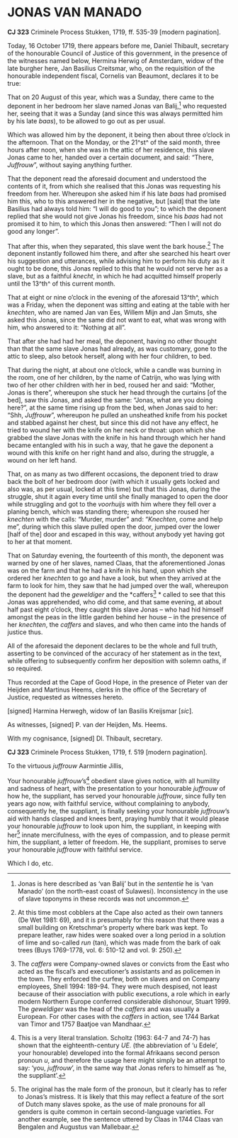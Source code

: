 # JONAS VAN MANADO

**CJ 323** Criminele Process Stukken, 1719, ff. 535-39 \[modern pagination\].

Today, 16 October 1719, there appears before me, Daniel Thibault, secretary of the honourable Council of Justice of this government, in the presence of the witnesses named below, Hermina Herwig of Amsterdam, widow of the late burgher here, Jan Basilius Creitsmar, who, on the requisition of the honourable independent fiscal, Cornelis van Beaumont, declares it to be true:

That on 20 August of this year, which was a Sunday, there came to the deponent in her bedroom her slave named Jonas van Balij,[^1] who requested her, seeing that it was a Sunday (and since this was always permitted him by his late *baas*), to be allowed to go out as per usual.

Which was allowed him by the deponent, it being then about three o’clock in the afternoon. That on the Monday, or the 21^st^ of the said month, three hours after noon, when she was in the attic of her residence, this slave Jonas came to her, handed over a certain document, and said: “There, *Juffrouw*”, without saying anything further.

That the deponent read the aforesaid document and understood the contents of it, from which she realised that this Jonas was requesting his freedom from her. Whereupon she asked him if his late *baas* had promised him this, who to this answered her in the negative, but \[said\] that the late Basilius had always told him: “I will do good to you”; to which the deponent replied that she would not give Jonas his freedom, since his *baas* had not promised it to him, to which this Jonas then answered: “Then I will not do good any longer”.

That after this, when they separated, this slave went the bark house.[^2] The deponent instantly followed him there, and after she searched his heart over his suggestion and utterances, while advising him to perform his duty as it ought to be done, this Jonas replied to this that he would not serve her as a slave, but as a faithful *knecht*, in which he had acquitted himself properly until the 13^th^ of this current month.

That at eight or nine o’clock in the evening of the aforesaid 13^th^, which was a Friday, when the deponent was sitting and eating at the table with her *knechten*, who are named Jan van Ees, Willem Mijn and Jan Smuts, she asked this Jonas, since the same did not want to eat, what was wrong with him, who answered to it: “Nothing at all”.

That after she had had her meal, the deponent, having no other thought than that the same slave Jonas had already, as was customary, gone to the attic to sleep, also betook herself, along with her four children, to bed.

That during the night, at about one o’clock, while a candle was burning in the room, one of her children, by the name of Catrijn, who was lying with two of her other children with her in bed, roused her and said: “Mother, Jonas is there”, whereupon she stuck her head through the curtains \[of the bed\], saw this Jonas, and asked the same: “Jonas, what are you doing here?”, at the same time rising up from the bed, when Jonas said to her: “Shh, *Juffrouw*”, whereupon he pulled an unsheathed knife from his pocket and stabbed against her chest, but since this did not have any effect, he tried to wound her with the knife on her neck or throat: upon which she grabbed the slave Jonas with the knife in his hand through which her hand became entangled with his in such a way, that he gave the deponent a wound with this knife on her right hand and also, during the struggle, a wound on her left hand.

That, on as many as two different occasions, the deponent tried to draw back the bolt of her bedroom door (with which it usually gets locked and also was, as per usual, locked at this time) but that this Jonas, during the struggle, shut it again every time until she finally managed to open the door while struggling and got to the *voorhuijs* with him where they fell over a planing bench, which was standing there; whereupon she roused her *knechten* with the calls: “Murder, murder” and: “*Knechten*, come and help me”, during which this slave pulled open the door, jumped over the lower \[half of the\] door and escaped in this way, without anybody yet having got to her at that moment.

That on Saturday evening, the fourteenth of this month, the deponent was warned by one of her slaves, named Claas, that the aforementioned Jonas was on the farm and that he had a knife in his hand, upon which she ordered her *knechten* to go and have a look, but when they arrived at the farm to look for him, they saw that he had jumped over the wall, whereupon the deponent had the *geweldiger* and the *caffers[^3] * called to see that this Jonas was apprehended, who did come, and that same evening, at about half past eight o’clock, they caught this slave Jonas – who had hid himself amongst the peas in the little garden behind her house – in the presence of her *knechten*, the *caffers* and slaves, and who then came into the hands of justice thus.

All of the aforesaid the deponent declares to be the whole and full truth, asserting to be convinced of the accuracy of her statement as in the text, while offering to subsequently confirm her deposition with solemn oaths, if so required.

Thus recorded at the Cape of Good Hope, in the presence of Pieter van der Heijden and Martinus Heems, clerks in the office of the Secretary of Justice, requested as witnesses hereto.

\[signed\] Harmina Herwegh, widow of Ian Basilis Kreijsmar \[*sic*\].

As witnesses, \[signed\] P. van der Heijden, Ms. Heems.

With my cognisance, \[signed\] Dl. Thibault, secretary.

**CJ 323** Criminele Process Stukken, 1719, f. 519 \[modern pagination\].

To the virtuous *juffrouw* Aarmintie Jillis,

Your honourable *juffrouw*’s[^4] obedient slave gives notice, with all humility and sadness of heart, with the presentation to your honourable *juffrouw* of how he, the suppliant, has served your honourable *juffrouw*, since fully ten years ago now, with faithful service, without complaining to anybody, consequently he, the suppliant, is finally seeking your honourable *juffrouw*’s aid with hands clasped and knees bent, praying humbly that it would please your honourable *juffrouw* to look upon him, the suppliant, in keeping with her[^5] innate mercifulness, with the eyes of compassion, and to please permit him, the suppliant, a letter of freedom. He, the suppliant, promises to serve your honourable *juffrouw* with faithful service.

Which I do, etc.

[^1]: Jonas is here described as ‘van Balij’ but in the *sententie* he is ‘van Manado’ (on the north-east coast of Sulawesi). Inconsistency in the use of slave toponyms in these records was not uncommon.

[^2]: At this time most cobblers at the Cape also acted as their own tanners (De Wet 1981: 69), and it is presumably for this reason that there was a small building on Kretschmar’s property where bark was kept. To prepare leather, raw hides were soaked over a long period in a solution of lime and so-called *run* (tan), which was made from the bark of oak trees (Buys 1769-1778, vol. 6: 510-12 and vol. 9: 250).

[^3]: The *caffers* were Company-owned slaves or convicts from the East who acted as the fiscal’s and executioner’s assistants and as policemen in the town. They enforced the curfew, both on slaves and on Company employees, Shell 1994: 189-94. They were much despised, not least because of their association with public executions, a role which in early modern Northern Europe conferred considerable dishonour, Stuart 1999. The *geweldiger* was the head of the *caffers* and was usually a European. For other cases with the *caffers* in action, see 1744 Barkat van Timor and 1757 Baatjoe van Mandhaar.

[^4]: This is a very literal translation. Scholtz (1963: 64-7 and 74-7) has shown that the eighteenth-century *UE.* (the abbreviation of ‘u Edele’, your honourable) developed into the formal Afrikaans second person pronoun *u*, and therefore the usage here might simply be an attempt to say: ‘you, *juffrouw*’, in the same way that Jonas refers to himself as ‘he, the suppliant’.

[^5]: The original has the male form of the pronoun, but it clearly has to refer to Jonas’s mistress. It is likely that this may reflect a feature of the sort of Dutch many slaves spoke, as the use of male pronouns for all genders is quite common in certain second-language varieties. For another example, see the sentence uttered by Claas in 1744 Claas van Bengalen and Augustus van Mallebaar.